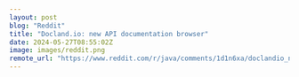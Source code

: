```yaml
---
layout: post
blog: "Reddit"
title: "Docland.io: new API documentation browser"
date: 2024-05-27T08:55:02Z
image: images/reddit.png
remote_url: "https://www.reddit.com/r/java/comments/1d1n6xa/doclandio_new_api_documentation_browser/"
---
```

